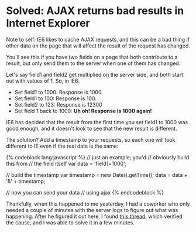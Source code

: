 # Solved: AJAX returns bad results in Internet Explorer

Note to self: IE6 likes to cache AJAX requests, and this can be a bad thing if other data on the page that will affect the result of the request has changed.

You'll see this if you have two fields on a page that both contribute to a result, but only send them to the server when one of them has changed.

Let's say field1 and field2 get multiplied on the server side, and both start out with values of 1. So, in IE6:

<ul>
<li>Set field1 to 1000: Response is 1000.</li>
<li>Set field1 to 100: Response is 100.</li>
<li>Set field2 to 123: Response is 12300</li>
<li>Set field 1 back to 1000: <strong>Uh oh! Response is 1000 again!</strong>
</li>
</ul>

IE6 has decided that the result from the first time you set field1 to 1000 was good enough, and it doesn't look to see that the new result is different.

The solution? Add a timestamp to your requests, so each one will look different to IE even if the real data is the same:

{% codeblock lang:javascript %}
// just an example; you'd
// obviously build this from
// the field itself
var data = 'field1=1000';

// build the timestamp
var timestamp = new Date().getTime();
data = data + '&amp;' + timestamp;

// now you can send your data
// using ajax
{% endcodeblock %}

Thankfully, when this happened to me yesterday, I had a coworker who only needed a couple of minutes with the server logs to figure out what was happening. After he figured it out here, I found <a href="http://groups.google.com/group/jquery-en/browse_thread/thread/a40b6fb572232e3b">this thread</a>, which verified the cause, and I was able to solve it in a few minutes.
